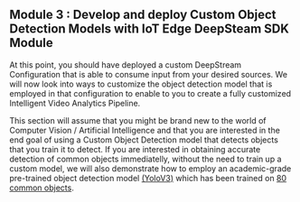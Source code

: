 ## Module 3 : Develop and deploy Custom Object Detection Models with IoT Edge DeepSteam SDK Module

At this point, you should have deployed a custom DeepStream Configuration that is able to consume input from your desired sources.  We will now look into ways to customize the object detection model that is employed in that configuration to enable to you to create a fully customized Intelligent Video Analytics Pipeline.

This section will assume that you might be brand new to the world of Computer Vision / Artificial Intelligence and that you are interested in the end goal of using a Custom Object Detection model that detects objects that you train it to detect.  If you are interested in obtaining accurate detection of common objects immediatelly, without the need to train up a custom model, we will also demonstrate how to employ an academic-grade pre-trained object detection model [(YoloV3)](https://pjreddie.com/darknet/yolo/) which has been trained on [80 common objects](../services/YOLOV3/labels.txt).